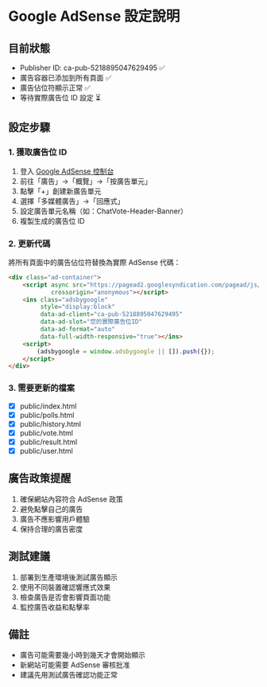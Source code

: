 # Google AdSense 設定說明

## 目前狀態
- Publisher ID: ca-pub-5218895047629495 ✅
- 廣告容器已添加到所有頁面 ✅
- 廣告佔位符顯示正常 ✅
- 等待實際廣告位 ID 設定 ⏳

## 設定步驟

### 1. 獲取廣告位 ID
1. 登入 [Google AdSense 控制台](https://www.google.com/adsense/)
2. 前往「廣告」→「概覽」→「按廣告單元」
3. 點擊「+」創建新廣告單元
4. 選擇「多媒體廣告」→「回應式」
5. 設定廣告單元名稱（如：ChatVote-Header-Banner）
6. 複製生成的廣告位 ID

### 2. 更新代碼
將所有頁面中的廣告佔位符替換為實際 AdSense 代碼：

```html
<div class="ad-container">
    <script async src="https://pagead2.googlesyndication.com/pagead/js/adsbygoogle.js?client=ca-pub-5218895047629495"
            crossorigin="anonymous"></script>
    <ins class="adsbygoogle"
         style="display:block"
         data-ad-client="ca-pub-5218895047629495"
         data-ad-slot="您的實際廣告位ID"
         data-ad-format="auto"
         data-full-width-responsive="true"></ins>
    <script>
        (adsbygoogle = window.adsbygoogle || []).push({});
    </script>
</div>
```

### 3. 需要更新的檔案
- [x] public/index.html
- [x] public/polls.html  
- [x] public/history.html
- [x] public/vote.html
- [x] public/result.html
- [x] public/user.html

## 廣告政策提醒
1. 確保網站內容符合 AdSense 政策
2. 避免點擊自己的廣告
3. 廣告不應影響用戶體驗
4. 保持合理的廣告密度

## 測試建議
1. 部署到生產環境後測試廣告顯示
2. 使用不同裝置確認響應式效果
3. 檢查廣告是否會影響頁面功能
4. 監控廣告收益和點擊率

## 備註
- 廣告可能需要幾小時到幾天才會開始顯示
- 新網站可能需要 AdSense 審核批准
- 建議先用測試廣告確認功能正常